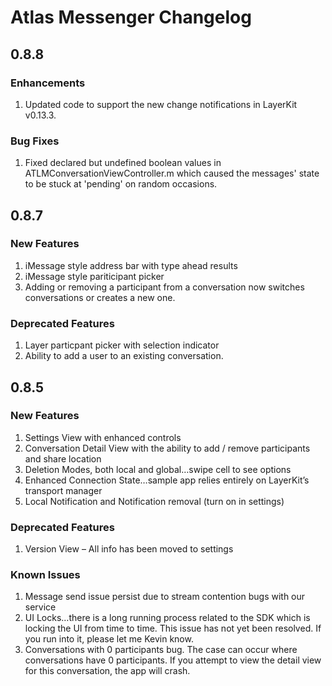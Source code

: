 # Atlas Messenger Changelog

## 0.8.8

### Enhancements

1. Updated code to support the new change notifications in LayerKit v0.13.3.

### Bug Fixes

1. Fixed declared but undefined boolean values in ATLMConversationViewController.m which caused the messages' state to be stuck at 'pending' on random occasions.

## 0.8.7

### New Features 

1. iMessage style address bar with type ahead results
2. iMessage style pariticipant picker
3. Adding or removing a participant from a conversation now switches conversations or creates a new one. 

### Deprecated Features

1. Layer particpant picker with selection indicator
2. Ability to add a user to an existing conversation. 

## 0.8.5

### New Features 

1. Settings View with enhanced controls
2. Conversation Detail View with the ability to add / remove participants and share location
3. Deletion Modes, both local and global…swipe cell to see options
4. Enhanced Connection State…sample app relies entirely on LayerKit’s transport manager
5. Local Notification and Notification removal (turn on in settings)

### Deprecated Features

1. Version View – All info has been moved to settings

### Known Issues

1. Message send issue persist due to stream contention bugs with our service
2. UI Locks…there is a long running process related to the SDK which is locking the UI from time to time. This issue has not yet been resolved. If you run into it, please let me Kevin know. 
3. Conversations with 0 participants bug. The case can occur where conversations have 0 participants. If you attempt to view the detail view for this conversation, the app will crash.
